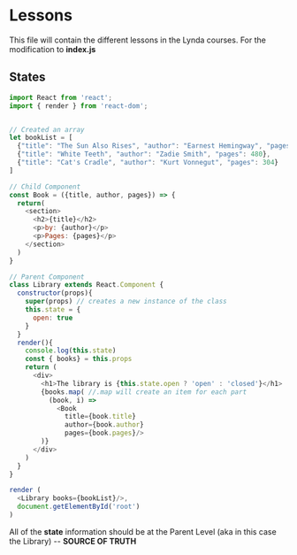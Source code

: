 # Lessons 

This file will contain the different lessons in the Lynda courses. For the modification to **index.js**

## States 

```javascript
import React from 'react';
import { render } from 'react-dom';


// Created an array
let bookList = [
  {"title": "The Sun Also Rises", "author": "Earnest Hemingway", "pages": 260},
  {"title": "White Teeth", "author": "Zadie Smith", "pages": 480},
  {"title": "Cat's Cradle", "author": "Kurt Vonnegut", "pages": 304}
]

// Child Component
const Book = ({title, author, pages}) => {
  return(
    <section>
      <h2>{title}</h2>
      <p>by: {author}</p>
      <p>Pages: {pages}</p>
    </section>
  )
}

// Parent Component
class Library extends React.Component {
  constructor(props){
    super(props) // creates a new instance of the class
    this.state = {
      open: true
    }
  }
  render(){
    console.log(this.state)
    const { books} = this.props
    return (
      <div>
        <h1>The library is {this.state.open ? 'open' : 'closed'}</h1>
        {books.map( //.map will create an item for each part
          (book, i) =>
            <Book
              title={book.title}
              author={book.author}
              pages={book.pages}/>
        )}
      </div>
    )
  }
}

render (
  <Library books={bookList}/>,
  document.getElementById('root')
)
```

All of the **state** information should be at the Parent Level (aka in this case the Library) -- **SOURCE OF TRUTH**




